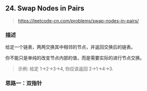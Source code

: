 ## 24. Swap Nodes in Pairs
> https://leetcode-cn.com/problems/swap-nodes-in-pairs/

### 描述
给定一个链表，两两交换其中相邻的节点，并返回交换后的链表。

你不能只是单纯的改变节点内部的值，而是需要实际的进行节点交换。

>示例:
给定 1->2->3->4, 你应该返回 2->1->4->3.

### 思路一：双指针



